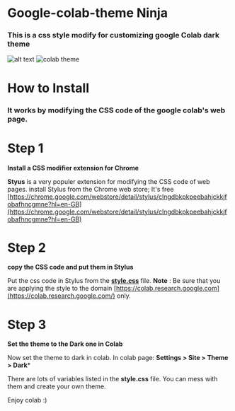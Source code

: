 # Google-colab-theme Ninja

### This is a css style modify for customizing google Colab dark theme

![alt text](https://i.ibb.co/mqjMNn6/Screenshot-74.png)
![colab theme](https://i.ibb.co/4TZM4ZC/Screenshot-75.png)

# How to Install
### It works by modifying the CSS code of the google colab's web page.

# Step 1
**Install a CSS modifier extension for Chrome** 

**Styus** is a very populer extension for modifying the CSS code of web pages.
install Stylus from the Chrome web store; It's free
[https://chrome.google.com/webstore/detail/stylus/clngdbkpkpeebahjckkjfobafhncgmne?hl=en-GB](https://chrome.google.com/webstore/detail/stylus/clngdbkpkpeebahjckkjfobafhncgmne?hl=en-GB)

# Step 2
**copy the CSS code and put them in Stylus** 

Put the css code in Stylus from the [**style.css**](https://github.com/niamulhasan/Google-colab-theme-Ninja/blob/main/style.css) file.
**Note** : Be sure that you are applying the style to the domain [https://colab.research.google.com](https://colab.research.google.com/) only.


# Step 3
**Set the theme to the Dark one in Colab** 

Now set the theme to dark in colab.
In colab page: **Settings > Site > Theme > Dark***

There are lots of variables listed in the **style.css** file. You can mess with them and create your own theme.

Enjoy colab :)
